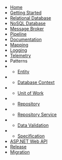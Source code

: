 * [Home](/)
* [Getting Started](en-us/getting-started.md)
* [Relational Database](en-us/database/relational.md)
* [NoSQL Database](en-us/database/nosql.md)
* [Message Broker](en-us/broker.md)
* [Pipeline](en-us/pipeline.md)
* [Documentation](en-us/documentation.md)
* [Mapping](en-us/mapping.md)
* [Logging](en-us/logging.md)
* [Telemetry](en-us/telemetry.md)
* Patterns
* * [Entity](en-us/database/use-entity.md)
* * [Database Context](en-us/database/use-context.md)
* * [Unit of Work](en-us/database/use-unitofwork.md)
* * [Repository](en-us/database/use-repository.md)
* * [Repository Service](en-us/database/use-service.md)
* * [Data Validation](en-us/validation.md)
* * [Specification](en-us/specification.md)
* [ASP.NET Web API](en-us/webapi.md)
* [Release](en-us/release.md)
* [Migration](en-us/migration.md)